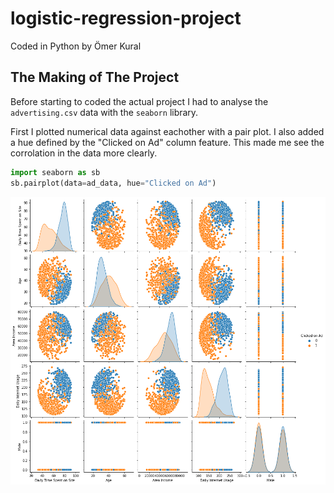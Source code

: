 # logistic-regression-project
Coded in Python by Ömer Kural

## The Making of The Project
Before starting to coded the actual project I had to analyse the `advertising.csv` data with the `seaborn` library.

First I plotted numerical data against eachother with a pair plot. I also added a hue defined by the "Clicked on Ad" column feature. This made me see the corrolation in the data more clearly.

```py
import seaborn as sb
sb.pairplot(data=ad_data, hue="Clicked on Ad")
```
![pairplot](./Images/output1.png)

